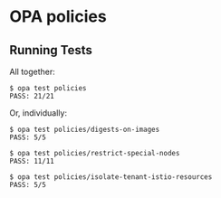 # OPA policies

## Running Tests

All together:

```
$ opa test policies
PASS: 21/21
```

Or, individually:

```
$ opa test policies/digests-on-images
PASS: 5/5
```
```
$ opa test policies/restrict-special-nodes
PASS: 11/11
```
```
$ opa test policies/isolate-tenant-istio-resources
PASS: 5/5
```
